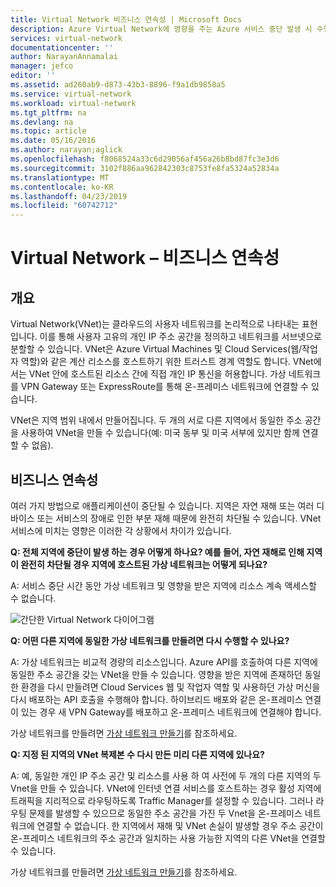 ```yaml
---
title: Virtual Network 비즈니스 연속성 | Microsoft Docs
description: Azure Virtual Network에 영향을 주는 Azure 서비스 중단 발생 시 수행할 작업을 알아봅니다.
services: virtual-network
documentationcenter: ''
author: NarayanAnnamalai
manager: jefco
editor: ''
ms.assetid: ad260ab9-d873-43b3-8896-f9a1db9858a5
ms.service: virtual-network
ms.workload: virtual-network
ms.tgt_pltfrm: na
ms.devlang: na
ms.topic: article
ms.date: 05/16/2016
ms.author: narayan;aglick
ms.openlocfilehash: f8068524a33c6d29056af456a26b8bd87fc3e3d6
ms.sourcegitcommit: 3102f886aa962842303c8753fe8fa5324a52834a
ms.translationtype: MT
ms.contentlocale: ko-KR
ms.lasthandoff: 04/23/2019
ms.locfileid: "60742712"
---
```

# <a name="virtual-network--business-continuity"></a>Virtual Network – 비즈니스 연속성

## <a name="overview"></a>개요
Virtual Network(VNet)는 클라우드의 사용자 네트워크를 논리적으로 나타내는 표현입니다. 이를 통해 사용자 고유의 개인 IP 주소 공간을 정의하고 네트워크를 서브넷으로 분할할 수 있습니다. VNet은 Azure Virtual Machines 및 Cloud Services(웹/작업자 역할)와 같은 계산 리소스를 호스트하기 위한 트러스트 경계 역할도 합니다. VNet에서는 VNet 안에 호스트된 리소스 간에 직접 개인 IP 통신을 허용합니다. 가상 네트워크를 VPN Gateway 또는 ExpressRoute를 통해 온-프레미스 네트워크에 연결할 수 있습니다.

VNet은 지역 범위 내에서 만들어집니다. 두 개의 서로 다른 지역에서 동일한 주소 공간을 사용하여 VNet을 만들 수 있습니다(예: 미국 동부 및 미국 서부에 있지만 함께 연결할 수 없음). 

## <a name="business-continuity"></a>비즈니스 연속성

여러 가지 방법으로 애플리케이션이 중단될 수 있습니다. 지역은 자연 재해 또는 여러 디바이스 또는 서비스의 장애로 인한 부분 재해 때문에 완전히 차단될 수 있습니다. VNet 서비스에 미치는 영향은 이러한 각 상황에서 차이가 있습니다.

**Q: 전체 지역에 중단이 발생 하는 경우 어떻게 하나요? 예를 들어, 자연 재해로 인해 지역이 완전히 차단될 경우 지역에 호스트된 가상 네트워크는 어떻게 되나요?**

A: 서비스 중단 시간 동안 가상 네트워크 및 영향을 받은 지역에 리소스 계속 액세스할 수 없습니다.

![간단한 Virtual Network 다이어그램](./media/virtual-network-disaster-recovery-guidance/vnet.png)

**Q: 어떤 다른 지역에 동일한 가상 네트워크를 만들려면 다시 수행할 수 있나요?**

A: 가상 네트워크는 비교적 경량의 리소스입니다. Azure API를 호출하여 다른 지역에 동일한 주소 공간을 갖는 VNet을 만들 수 있습니다. 영향을 받은 지역에 존재하던 동일한 환경을 다시 만들려면 Cloud Services 웹 및 작업자 역할 및 사용하던 가상 머신을 다시 배포하는 API 호출을 수행해야 합니다. 하이브리드 배포와 같은 온-프레미스 연결이 있는 경우 새 VPN Gateway를 배포하고 온-프레미스 네트워크에 연결해야 합니다.

가상 네트워크를 만들려면 [가상 네트워크 만들기](manage-virtual-network.md#create-a-virtual-network)를 참조하세요.

**Q: 지정 된 지역의 VNet 복제본 수 다시 만든 미리 다른 지역에 있나요?**

A: 예, 동일한 개인 IP 주소 공간 및 리소스를 사용 하 여 사전에 두 개의 다른 지역의 두 Vnet을 만들 수 있습니다. VNet에 인터넷 연결 서비스를 호스트하는 경우 활성 지역에 트래픽을 지리적으로 라우팅하도록 Traffic Manager를 설정할 수 있습니다. 그러나 라우팅 문제를 발생할 수 있으므로 동일한 주소 공간을 가진 두 Vnet을 온-프레미스 네트워크에 연결할 수 없습니다. 한 지역에서 재해 및 VNet 손실이 발생할 경우 주소 공간이 온-프레미스 네트워크의 주소 공간과 일치하는 사용 가능한 지역의 다른 VNet을 연결할 수 있습니다.

가상 네트워크를 만들려면 [가상 네트워크 만들기](manage-virtual-network.md#create-a-virtual-network)를 참조하세요.

